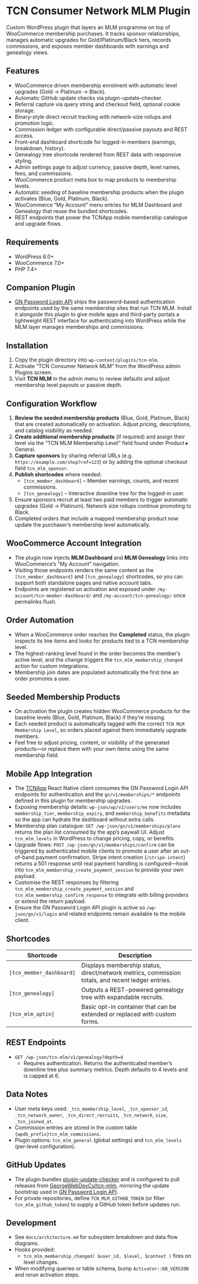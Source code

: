 ﻿# TCN Consumer Network MLM Plugin

Custom WordPress plugin that layers an MLM programme on top of WooCommerce membership purchases. It tracks sponsor relationships, manages automatic upgrades for Gold/Platinum/Black tiers, records commissions, and exposes member dashboards with earnings and genealogy views.

## Features
- WooCommerce driven membership enrolment with automatic level upgrades (Gold -> Platinum -> Black).
- Automatic GitHub update checks via plugin-update-checker.
- Referral capture via query string and checkout field, optional cookie storage.
- Binary-style direct recruit tracking with network-size rollups and promotion logic.
- Commission ledger with configurable direct/passive payouts and REST access.
- Front-end dashboard shortcode for logged-in members (earnings, breakdown, history).
- Genealogy tree shortcode rendered from REST data with responsive styling.
- Admin settings page to adjust currency, passive depth, level names, fees, and commissions.
- WooCommerce product meta box to map products to membership levels.
- Automatic seeding of baseline membership products when the plugin activates (Blue, Gold, Platinum, Black).
- WooCommerce “My Account” menu entries for MLM Dashboard and Genealogy that reuse the bundled shortcodes.
- REST endpoints that power the TCNApp mobile membership catalogue and upgrade flows.

## Requirements
- WordPress 6.0+
- WooCommerce 7.0+
- PHP 7.4+

## Companion Plugin
- [GN Password Login API](https://github.com/GeorgeWebDevCy/gn-password-login-api) ships the password-based authentication endpoints used by the same membership sites that run TCN MLM. Install it alongside this plugin to give mobile apps and third-party portals a lightweight REST interface for authenticating into WordPress while the MLM layer manages memberships and commissions.

## Installation
1. Copy the plugin directory into `wp-content/plugins/tcn-mlm`.
2. Activate “TCN Consumer Network MLM” from the WordPress admin Plugins screen.
3. Visit **TCN MLM** in the admin menu to review defaults and adjust membership level payouts or passive depth.

## Configuration Workflow
1. **Review the seeded membership products** (Blue, Gold, Platinum, Black) that are created automatically on activation. Adjust pricing, descriptions, and catalog visibility as needed.
2. **Create additional membership products** (if required) and assign their level via the “TCN MLM Membership Level” field found under Product ▸ General.
3. **Capture sponsors** by sharing referral URLs (e.g. `https://example.com/shop?ref=123`) or by adding the optional checkout field `tcn_mlm_sponsor`.
4. **Publish shortcodes** where needed:
   - ` [tcn_member_dashboard] ` – Member earnings, counts, and recent commissions.
   - ` [tcn_genealogy] ` – Interactive downline tree for the logged-in user.
5. Ensure sponsors recruit at least two paid members to trigger automatic upgrades (Gold -> Platinum). Network size rollups continue promoting to Black.
6. Completed orders that include a mapped membership product now update the purchaser’s membership level automatically.

## WooCommerce Account Integration
- The plugin now injects **MLM Dashboard** and **MLM Genealogy** links into WooCommerce’s “My Account” navigation.
- Visiting those endpoints renders the same content as the ` [tcn_member_dashboard] ` and ` [tcn_genealogy] ` shortcodes, so you can support both standalone pages and native account tabs.
- Endpoints are registered on activation and exposed under `/my-account/tcn-member-dashboard/` and `/my-account/tcn-genealogy/` once permalinks flush.

## Order Automation
- When a WooCommerce order reaches the **Completed** status, the plugin inspects its line items and looks for products tied to a TCN membership level.
- The highest-ranking level found in the order becomes the member’s active level, and the change triggers the `tcn_mlm_membership_changed` action for custom integrations.
- Membership join dates are populated automatically the first time an order promotes a user.

## Seeded Membership Products
- On activation the plugin creates hidden WooCommerce products for the baseline levels (Blue, Gold, Platinum, Black) if they’re missing.
- Each seeded product is automatically tagged with the correct `TCN MLM Membership Level`, so orders placed against them immediately upgrade members.
- Feel free to adjust pricing, content, or visibility of the generated products—or replace them with your own items using the same membership field.

## Mobile App Integration
- The [TCNApp](https://github.com/GeorgeWebDevCy/TCNApp) React Native client consumes the GN Password Login API endpoints for authentication and the `gn/v1/memberships/*` endpoints defined in this plugin for membership upgrades.
- Exposing membership details: `wp-json/wp/v2/users/me` now includes `membership_tier`, `membership_expiry`, and `membership_benefits` metadata so the app can hydrate the dashboard without extra calls.
- Membership plan catalogue: `GET /wp-json/gn/v1/memberships/plans` returns the plan list consumed by the app’s paywall UI. Adjust `tcn_mlm_levels` in WordPress to change pricing, copy, or benefits.
- Upgrade flows: `POST /wp-json/gn/v1/memberships/confirm` can be triggered by authenticated mobile clients to promote a user after an out-of-band payment confirmation. Stripe intent creation (`/stripe-intent`) returns a 501 response until real payment handling is configured—hook into `tcn_mlm_membership_create_payment_session` to provide your own payload.
- Customise the REST responses by filtering `tcn_mlm_membership_create_payment_session` and `tcn_mlm_membership_confirm_response` to integrate with billing providers or extend the return payload.
- Ensure the GN Password Login API plugin is active so `/wp-json/gn/v1/login` and related endpoints remain available to the mobile client.

## Shortcodes
| Shortcode | Description |
|-----------|-------------|
| ` [tcn_member_dashboard] ` | Displays membership status, direct/network metrics, commission totals, and recent ledger entries. |
| ` [tcn_genealogy] ` | Outputs a REST-powered genealogy tree with expandable recruits. |
| ` [tcn_mlm_optin] ` | Basic opt-in container that can be extended or replaced with custom forms. |

## REST Endpoints
- `GET /wp-json/tcn-mlm/v1/genealogy?depth=4`
  - Requires authentication. Returns the authenticated member’s downline tree plus summary metrics. Depth defaults to 4 levels and is capped at 6.

## Data Notes
- User meta keys used: `_tcn_membership_level`, `_tcn_sponsor_id`, `_tcn_network_owner`, `_tcn_direct_recruits`, `_tcn_network_size`, `_tcn_joined_at`.
- Commission entries are stored in the custom table `{wpdb_prefix}tcn_mlm_commissions`.
- Plugin options: `tcn_mlm_general` (global settings) and `tcn_mlm_levels` (per-level configuration).

## GitHub Updates
- The plugin bundles [plugin-update-checker](https://github.com/YahnisElsts/plugin-update-checker) and is configured to pull releases from [GeorgeWebDevCy/tcn-mlm](https://github.com/GeorgeWebDevCy/tcn-mlm), mirroring the update bootstrap used in [GN Password Login API](https://github.com/GeorgeWebDevCy/gn-password-login-api).
- For private repositories, define `TCN_MLM_GITHUB_TOKEN` (or filter `tcn_mlm_github_token`) to supply a GitHub token before updates run.

## Development
- See `docs/architecture.md` for subsystem breakdown and data flow diagrams.
- Hooks provided:
  - `tcn_mlm_membership_changed( $user_id, $level, $context )` fires on level changes.
- When modifying queries or table schema, bump `Activator::DB_VERSION` and rerun activation steps.
